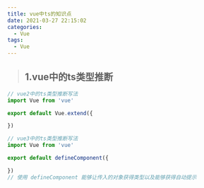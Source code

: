 ```yaml
---
title: vue中ts的知识点
date: 2021-03-27 22:15:02
categories:
  - Vue
tags:
  - Vue
---
```


> ## 1.vue中的ts类型推断
```js
// vue2中的ts类型推断写法
import Vue from 'vue'

export default Vue.extend({

})
```

```js
// vue3中的ts类型推断写法
import Vue from 'vue'

export default defineComponent({

})
// 使用 defineComponent 能够让传入的对象获得类型以及能够获得自动提示
```

<!-- more -->

